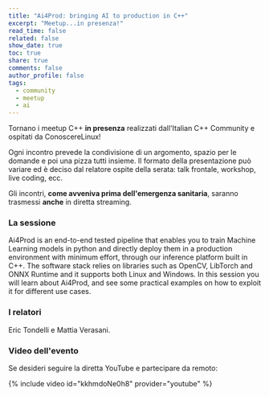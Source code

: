 ```yaml
---
title: "Ai4Prod: bringing AI to production in C++"
excerpt: "Meetup...in presenza!"
read_time: false
related: false
show_date: true
toc: true
share: true
comments: false
author_profile: false
tags:
  - community
  - meetup
  - ai
---
```


Tornano i meetup C++ **in presenza** realizzati dall'Italian C++ Community e ospitati da ConoscereLinux!

Ogni incontro prevede la condivisione di un argomento, spazio per le domande e poi una pizza tutti insieme.
Il formato della presentazione può variare ed è deciso dal relatore ospite della serata: talk frontale, workshop, live coding, ecc.

Gli incontri, **come avveniva prima dell'emergenza sanitaria**, saranno trasmessi **anche** in diretta streaming.

### La sessione

Ai4Prod is an end-to-end tested pipeline that enables you to train Machine Learning models in python and directly deploy them in a production environment with minimum effort, through our inference platform built in C++. The software stack relies on libraries such as OpenCV, LibTorch and ONNX Runtime and it supports both Linux and Windows. In this session you will learn about Ai4Prod, and see some practical examples on how to exploit it for different use cases.

### I relatori

Eric Tondelli e Mattia Verasani.

### Video dell'evento

Se desideri seguire la diretta YouTube e partecipare da remoto:

{% include video id="kkhmdoNe0h8" provider="youtube" %}
